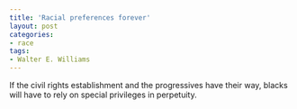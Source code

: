```yaml
---
title: 'Racial preferences forever'
layout: post
categories:
- race
tags:
- Walter E. Williams
---
```


If the civil rights establishment and the progressives have their way, blacks will have to rely on special privileges in perpetuity.